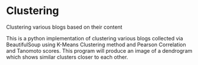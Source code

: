 # Clustering
Clustering various blogs based on their content

This is a python implementation of clustering various blogs collected via BeautifulSoup using K-Means Clustering method and Pearson Correlation and Tanomoto scores.
This program will produce an image of a dendrogram which shows similar clusters closer to each other.
